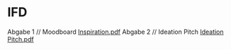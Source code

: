 # IFD 
Abgabe 1 // Moodboard [Inspiration.pdf](https://github.com/animsr/IFD/files/8332013/Inspiration.pdf)
Abgabe 2 // Ideation Pitch [Ideation Pitch.pdf](https://github.com/animsr/IFD/files/8463107/Ideation.Pitch.pdf)
